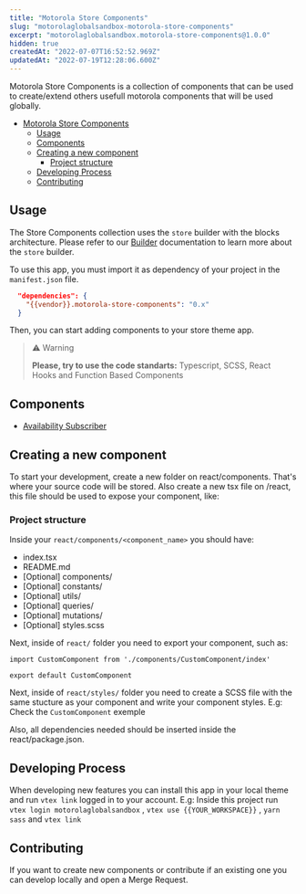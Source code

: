 ```yaml
---
title: "Motorola Store Components"
slug: "motorolaglobalsandbox-motorola-store-components"
excerpt: "motorolaglobalsandbox.motorola-store-components@1.0.0"
hidden: true
createdAt: "2022-07-07T16:52:52.969Z"
updatedAt: "2022-07-19T12:28:06.600Z"
---
```

Motorola Store Components is a collection of components that can be used to create/extend others usefull motorola components that will be used globally.


- [Motorola Store Components](#vtex-store-components)
  - [Usage](#usage)
  - [Components](#components)
  - [Creating a new component](#creating-a-new-component)
    - [Project structure](#project-structure)
  - [Developing Process](#developing-process)
  - [Contributing](#contributing)

## Usage

The Store Components collection uses the `store` builder with the blocks architecture. Please refer to our [Builder](https://developers.vtex.com/vtex-developer-docs/docs/vtex-io-documentation-builders) documentation to learn more about the `store` builder. 

To use this app, you must import it as dependency of your project in the `manifest.json` file.

```json
  "dependencies": {
    "{{vendor}}.motorola-store-components": "0.x"
  }
```

Then, you can start adding components to your store theme app.

> ⚠️ Warning
>
> **Please, try to use the code standarts:** Typescript, SCSS, React Hooks and Function Based Components

## Components

- [Availability Subscriber](https://developers.vtex.com/vtex-developer-docs/docs/vtex-store-components-availabilitysubscriber)


## Creating a new component

To start your development, create a new folder on react/components. That's where your source code will be stored. Also create a new tsx file on /react, this file should be used to expose your component, like:

### Project structure

Inside your `react/components/<component_name>` you should have:

- index.tsx
- README.md
- [Optional] components/
- [Optional] constants/
- [Optional] utils/
- [Optional] queries/
- [Optional] mutations/
- [Optional] styles.scss

Next, inside of `react/` folder you need to export your component, such as:

```tsx
import CustomComponent from './components/CustomComponent/index'

export default CustomComponent
```

Next, inside of `react/styles/` folder you need to create a SCSS file with the same stucture as your component and write your component styles. E.g:  Check the `CustomComponent` exemple

Also, all dependencies needed should be inserted inside the react/package.json.

## Developing Process

When developing new features you can install this app in your local theme and run `vtex link` logged in to your account. E.g: Inside this project run `vtex login motorolaglobalsandbox` , `vtex use {{YOUR_WORKSPACE}}` , `yarn sass` and  `vtex link`

## Contributing

If you want to create new components or contribute if an existing one you can develop locally and open a Merge Request.